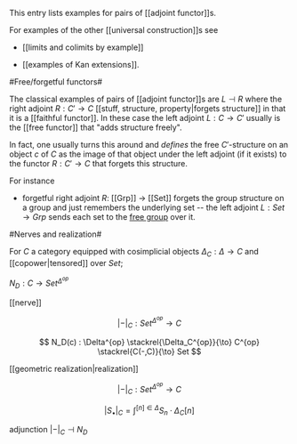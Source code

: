 This entry lists examples for pairs of [[adjoint functor]]s. 

For examples of the other [[universal construction]]s see 

* [[limits and colimits by example]]

* [[examples of Kan extensions]].

#Free/forgetful functors#

The classical examples of pairs of [[adjoint functor]]s are $L \dashv R$ where the right adjoint $R : C' \to C$ [[stuff, structure, property|forgets structure]] in that it is a [[faithful functor]]. In these case the left adjoint $L : C \to C'$ usually is the [[free functor]] that "adds structure freely". 

In fact, one usually turns this around and _defines_ the free $C'$-structure on an object $c$ of $C$ as the image of that object under the left adjoint (if it exists) to the functor $R : C' \to C$ that forgets this structure.

For instance

* forgetful right adjoint $R:$ [[Grp]] $\to$ [[Set]] forgets the group structure on a group and just remembers the underlying set -- the left adjoint  $L : Set \to Grp$ sends each set to the [free group](http://en.wikipedia.org/wiki/Free_group) over it.

#Nerves and realization#

For $C$ a category equipped with cosimplicial objects $\Delta_C : \Delta \to C$ and [[copower|tensored]] over $Set$;

$N_D : C \to Set^{\Delta^{op}}$

[[nerve]]

$$
  |-|_C : Set^{\Delta^{op}} \to C
$$


$$
  N_D(c) : \Delta^{op} \stackrel{\Delta_C^{op}}{\to} C^{op} \stackrel{C(-,C)}{\to} Set
$$


[[geometric realization|realization]]

$$
  |-|_C : Set^{\Delta^{op}} \to C
$$

$$
  |S_\bullet|_C = \int^{[n] \in \Delta} S_n \cdot \Delta_C[n]
$$

adjunction $|-|_C \dashv N_D$



